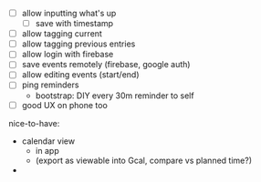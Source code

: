 - [ ] allow inputting what's up
  - [ ] save with timestamp
- [ ] allow tagging current
- [ ] allow tagging previous entries
- [ ] allow login with firebase
- [ ] save events remotely (firebase, google auth)
- [ ] allow editing events (start/end)
- [ ] ping reminders
  - bootstrap: DIY every 30m reminder to self
- [ ] good UX on phone too

nice-to-have:

- calendar view
  - in app
  - (export as viewable into Gcal, compare vs planned time?)
-
